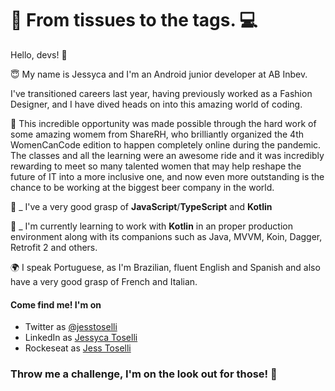 # 👗 From tissues to the  tags. 💻

Hello, devs!  👋

😇 My name is Jessyca and I'm an Android junior developer at AB Inbev.

I've transitioned careers last year, having previously worked as a Fashion Designer, and I have dived heads on into this amazing world of coding.

🚀 This incredible opportunity was made possible through the hard work of some amazing womem from ShareRH, who brilliantly organized the 4th WomenCanCode edition to happen completely online during the pandemic. The classes and all the learning were an awesome ride and it was incredibly rewarding to meet so many talented women that may help reshape the future of IT into a more inclusive one, and now even more outstanding is the chance to be working at the biggest beer company in the world.

🧶 _ I've a very good grasp of **JavaScript**/**TypeScript** and **Kotlin**

🧾 _ I'm currently learning to work with **Kotlin** in an proper production environment along with its companions such as Java, MVVM, Koin, Dagger, Retrofit 2 and others.

🌍 I speak Portuguese, as I'm Brazilian, fluent English and Spanish and also have a very good grasp of French and Italian.

#### Come find me! I'm on
* Twitter as [@jesstoselli](https://twitter.com/jesstoselli)
* LinkedIn as [Jessyca Toselli](https://twitter.com/jesstoselli)
* Rockeseat as [Jess Toselli](https://app.rocketseat.com.br/me/jessyca-toselli-1594492335)

### Throw me a challenge, I'm on the look out for those! 🚀
